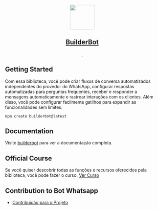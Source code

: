 <p align="center">
  <a href="https://builderbot.vercel.app/">
    <picture>
      <img src="https://builderbot.vercel.app/assets/thumbnail-vector.png" height="80">
    </picture>
    <h2 align="center">BuilderBot</h2>
  </a>
</p>



<p align="center">
  <a aria-label="NPM version" href="https://www.npmjs.com/package/@builderbot/bot">
    <img alt="" src="https://img.shields.io/npm/v/@builderbot/bot?color=%2300c200&label=%40bot-whatsapp">
  </a>
  <a aria-label="Join the community on GitHub" href="https://link.codigoencasa.com/DISCORD">
    <img alt="" src="https://img.shields.io/discord/915193197645402142?logo=discord">
  </a>
</p>


## Getting Started

Com essa biblioteca, você pode criar fluxos de conversa automatizados independentes do provedor do WhatsApp, configurar respostas automatizadas para perguntas frequentes, receber e responder a mensagens automaticamente e rastrear interações com os clientes. Além disso, você pode configurar facilmente gatilhos para expandir as funcionalidades sem limites.

```
npm create builderbot@latest
```


## Documentation

Visite [builderbot](https://builderbot.vercel.app/) para ver a documentação completa.


## Official Course

Se você quiser descobrir todas as funções e recursos oferecidos pela biblioteca, você pode fazer o curso.
[Ver Curso](https://app.codigoencasa.com/courses/builderbot?refCode=LEIFER)


## Contribution to Bot Whatsapp
- [Contribuição para o Projeto](https://opencollective.com/bot-whatsapp/contributions/827009)
